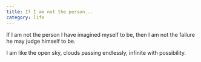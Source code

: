 ```yaml
---
title: If I am not the person...
category: life
---
```


If I am not the person
I have imagined myself to be,
then I am not the failure
he may judge himself to be.

I am like the open sky,
clouds passing endlessly,
infinite with possibility.
